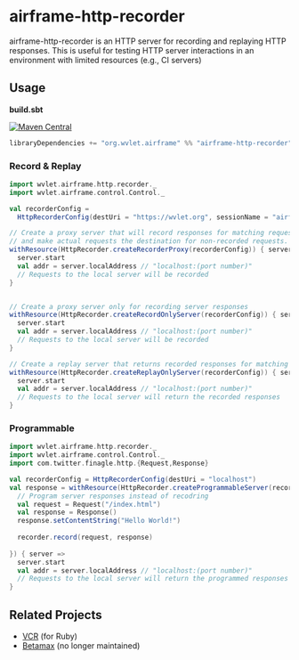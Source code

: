 airframe-http-recorder
===

airframe-http-recorder is an HTTP server for recording and replaying HTTP responses.
This is useful for testing HTTP server interactions in an environment with limited resources (e.g., CI servers) 

## Usage

**build.sbt**

[![Maven Central](https://maven-badges.herokuapp.com/maven-central/org.wvlet.airframe/airframe-http-recorder_2.12/badge.svg)](http://central.maven.org/maven2/org/wvlet/airframe/airframe-http-recorder_2.12/)
```scala
libraryDependencies += "org.wvlet.airframe" %% "airframe-http-recorder" %% (version)
```

### Record & Replay

```scala
import wvlet.airframe.http.recorder._
import wvlet.airframe.control.Control._

val recorderConfig = 
  HttpRecorderConfig(destUri = "https://wvlet.org", sessionName = "airframe")

// Create a proxy server that will record responses for matching requests,
// and make actual requests the destination for non-recorded requests.
withResource(HttpRecorder.createRecorderProxy(recorderConfig)) { server =>
  server.start
  val addr = server.localAddress // "localhost:(port number)"
  // Requests to the local server will be recorded
}


// Create a proxy server only for recording server responses
withResource(HttpRecorder.createRecordOnlyServer(recorderConfig)) { server =>
  server.start
  val addr = server.localAddress // "localhost:(port number)"
  // Requests to the local server will be recorded
}

// Create a replay server that returns recorded responses for matching requests 
withResource(HttpRecorder.createReplayOnlyServer(recorderConfig)) { server =>
  server.start
  val addr = server.localAddress // "localhost:(port number)"
  // Requests to the local server will return the recorded responses
}
```

### Programmable

```scala
import wvlet.airframe.http.recorder._
import wvlet.airframe.control.Control._
import com.twitter.finagle.http.{Request,Response}

val recorderConfig = HttpRecorderConfig(destUri = "localhost")
val response = withResource(HttpRecorder.createProgrammableServer(recorderConfig) { recorder =>
  // Program server responses instead of recodring
  val request = Request("/index.html")
  val response = Response()
  response.setContentString("Hello World!")
  
  recorder.record(request, response)
  
}) { server =>
  server.start
  val addr = server.localAddress // "localhost:(port number)"
  // Requests to the local server will return the programmed responses
}
```


## Related Projects
- [VCR](https://github.com/vcr/vcr) (for Ruby)
- [Betamax](https://github.com/betamaxteam/betamax) (no longer maintained)
